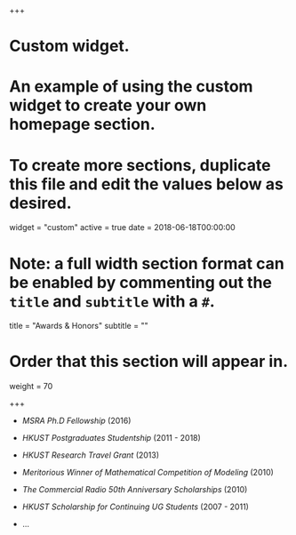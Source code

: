 +++
# Custom widget.
# An example of using the custom widget to create your own homepage section.
# To create more sections, duplicate this file and edit the values below as desired.
widget = "custom"
active = true
date = 2018-06-18T00:00:00

# Note: a full width section format can be enabled by commenting out the `title` and `subtitle` with a `#`.
title = "Awards & Honors"
subtitle = ""

# Order that this section will appear in.
weight = 70

+++

- *MSRA Ph.D Fellowship* (2016)

- *HKUST Postgraduates Studentship* (2011 - 2018)

- *HKUST Research Travel Grant* (2013)

- *Meritorious Winner of Mathematical Competition of Modeling* (2010)

- *The Commercial Radio 50th Anniversary Scholarships* (2010)

- *HKUST Scholarship for Continuing UG Students* (2007 - 2011)

- ...
